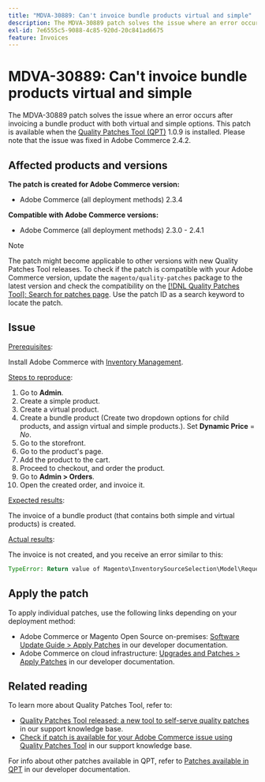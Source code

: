 ```yaml
---
title: "MDVA-30889: Can't invoice bundle products virtual and simple"
description: The MDVA-30889 patch solves the issue where an error occurs after invoicing a bundle product with both virtual and simple options. This patch is available when the [Quality Patches Tool (QPT)](/help/announcements/adobe-commerce-announcements/magento-quality-patches-released-new-tool-to-self-serve-quality-patches.md) 1.0.9 is installed. Please note that the issue was fixed in Adobe Commerce 2.4.2.
exl-id: 7e6555c5-9088-4c85-920d-20c841ad6675
feature: Invoices
---
```

# MDVA-30889: Can't invoice bundle products virtual and simple

The MDVA-30889 patch solves the issue where an error occurs after invoicing a bundle product with both virtual and simple options. This patch is available when the [Quality Patches Tool (QPT)](/help/announcements/adobe-commerce-announcements/magento-quality-patches-released-new-tool-to-self-serve-quality-patches.md) 1.0.9 is installed. Please note that the issue was fixed in Adobe Commerce 2.4.2.

## Affected products and versions

**The patch is created for Adobe Commerce version:**

* Adobe Commerce (all deployment methods) 2.3.4

**Compatible with Adobe Commerce versions:**

* Adobe Commerce (all deployment methods) 2.3.0 - 2.4.1

>[!NOTE]
>
>The patch might become applicable to other versions with new Quality Patches Tool releases. To check if the patch is compatible with your Adobe Commerce version, update the `magento/quality-patches` package to the latest version and check the compatibility on the [[!DNL Quality Patches Tool]: Search for patches page](https://devdocs.magento.com/quality-patches/tool.html#patch-grid). Use the patch ID as a search keyword to locate the patch.

## Issue

<u>Prerequisites</u>:

Install Adobe Commerce with [Inventory Management](https://devdocs.magento.com/guides/v2.4/inventory/).

<u>Steps to reproduce</u>:

1. Go to **Admin**.
1. Create a simple product.
1. Create a virtual product.
1. Create a bundle product (Create two dropdown options for child products, and assign virtual and simple products.). Set **Dynamic Price** = *No*.
1. Go to the storefront.
1. Go to the product's page.
1. Add the product to the cart.
1. Proceed to checkout, and order the product.
1. Go to **Admin > Orders**.
1. Open the created order, and invoice it.

<u>Expected results</u>:

The invoice of a bundle product (that contains both simple and virtual products) is created.

<u>Actual results</u>:

The invoice is not created, and you receive an error similar to this:

```php
TypeError: Return value of Magento\InventorySourceSelection\Model\Request\InventoryRequest::getItems() must be of the type array, null returned in vendor/magento/module-inventory-source-selection/Model/Request/InventoryRequest.php:102
```

## Apply the patch

To apply individual patches, use the following links depending on your deployment method:

* Adobe Commerce or Magento Open Source on-premises: [Software Update Guide > Apply Patches](https://devdocs.magento.com/guides/v2.4/comp-mgr/patching/mqp.html) in our developer documentation.
* Adobe Commerce on cloud infrastructure: [Upgrades and Patches > Apply Patches](https://devdocs.magento.com/cloud/project/project-patch.html) in our developer documentation.

## Related reading

To learn more about Quality Patches Tool, refer to:

* [Quality Patches Tool released: a new tool to self-serve quality patches](/help/announcements/adobe-commerce-announcements/magento-quality-patches-released-new-tool-to-self-serve-quality-patches.md) in our support knowledge base.
* [Check if patch is available for your Adobe Commerce issue using Quality Patches Tool](/help/support-tools/patches-available-in-qpt-tool/check-patch-for-magento-issue-with-magento-quality-patches.md) in our support knowledge base.

For info about other patches available in QPT, refer to [Patches available in QPT](https://devdocs.magento.com/quality-patches/tool.html#patch-grid) in our developer documentation.
